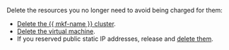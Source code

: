 Delete the resources you no longer need to avoid being charged for them:

* [Delete the {{ mkf-name }} cluster](../../managed-kafka/operations/cluster-delete.md).
* [Delete the virtual machine](../../compute/operations/vm-control/vm-delete.md).
* If you reserved public static IP addresses, release and [delete them](../../vpc/operations/address-delete.md).
